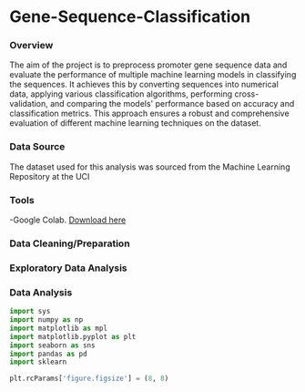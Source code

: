 # Gene-Sequence-Classification

### Overview
The aim of the project is to preprocess promoter gene sequence data and evaluate the performance of multiple machine learning models in classifying the sequences. It achieves this by converting sequences into numerical data, applying various classification algorithms, performing cross-validation, and comparing the models' performance based on accuracy and classification metrics. This approach ensures a robust and comprehensive evaluation of different machine learning techniques on the dataset.

### Data Source
The dataset used for this analysis was sourced from the Machine Learning Repository at the UCI

### Tools
-Google Colab. [Download here](https://colab.research.google.com/)

### Data Cleaning/Preparation

### Exploratory Data Analysis

### Data Analysis
~~~ Python
import sys
import numpy as np
import matplotlib as mpl
import matplotlib.pyplot as plt
import seaborn as sns
import pandas as pd
import sklearn

plt.rcParams['figure.figsize'] = (8, 8)

